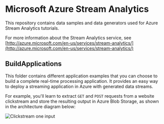 # Microsoft Azure Stream Analytics #

This repository contains data samples and data generators used for Azure Stream Analytics tutorials.

For more information about the Stream Analytics service, see [http://azure.microsoft.com/en-us/services/stream-analytics/](http://azure.microsoft.com/en-us/services/stream-analytics/)

## BuildApplications

This folder contains different application examples that you can choose to build a complete real-time processing application. It provides an easy way to deploy a streaming application in Azure with generated data streams. 

For example, you'll learn to extract `GET` and `POST` requests from a website clickstream and store the resulting output in Azure Blob Storage, as shown in the architecture diagram below:

![Clickstream one input](./BuildApplications/Images/clickstream-one-input.png)